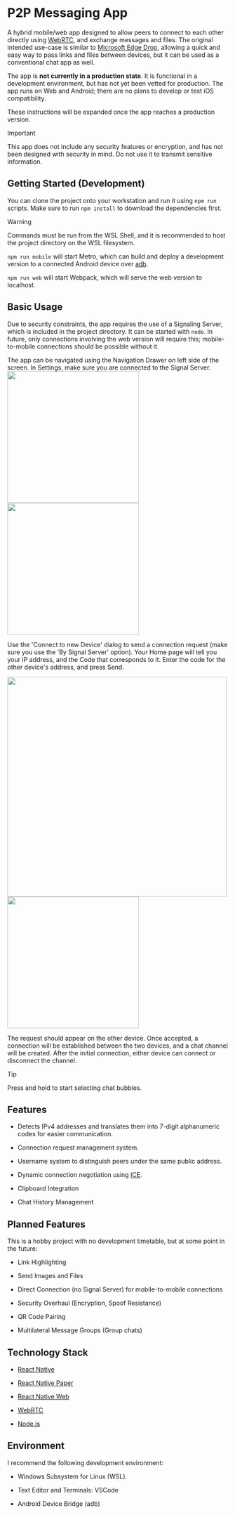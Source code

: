 
# P2P Messaging App

A hybrid mobile/web app designed to allow peers to connect to each other directly using [WebRTC](https://developer.mozilla.org/en-US/docs/Web/API/WebRTC_API), and exchange messages and files. The original intended use-case is similar to [Microsoft Edge Drop](https://www.microsoft.com/en-us/edge/features/drop?form=MA13FJ), allowing a quick and easy way to pass links and files between devices, but it can be used as a conventional chat app as well.

  

The app is **not currently in a production state**. It is functional in a development environment, but has not yet been vetted for production. The app runs on Web and Android; there are no plans to develop or test iOS compatibility.

  

These instructions will be expanded once the app reaches a production version.
  

> [!IMPORTANT]
> This app does not include any security features or encryption, and has not been designed with security in mind. Do not use it to transmit sensitive information.

## Getting Started (Development)

You can clone the project onto your workstation and run it using `npm run` scripts. Make sure to run `npm install` to download the dependencies first.

  

> [!WARNING]
> Commands must be run from the WSL Shell, and it is recommended to host the project directory on the WSL filesystem.

  

`npm run mobile` will start Metro, which can build and deploy a development version to a connected Android device over [adb](https://developer.android.com/tools/adb).

`npm run web` will start Webpack, which will serve the web version to localhost.

  

## Basic Usage

Due to security constraints, the app requires the use of a Signaling Server, which is included in the project directory. It can be started with `node`. In future, only connections involving the web version will require this; mobile-to-mobile connections should be possible without it.

  

The app can be navigated using the Navigation Drawer on left side of the screen. In Settings, make sure you are connected to the Signal Server.
<img src="https://raw.githubusercontent.com/mlasala45/p2pdevicemessaging/main/readme_images/drawer.jpg" width="300">
<img src="https://raw.githubusercontent.com/mlasala45/p2pdevicemessaging/main/readme_images/settings.jpg" width="300">

Use the 'Connect to new Device' dialog to send a connection request (make sure you use the 'By Signal Server' option). Your Home page will tell you your IP address, and the Code that corresponds to it. Enter the code for the other device's address, and press Send.

<img src="https://raw.githubusercontent.com/mlasala45/p2pdevicemessaging/main/readme_images/add-device-dialog.png" height="500">
<img src="https://raw.githubusercontent.com/mlasala45/p2pdevicemessaging/main/readme_images/home-page.jpg" width="300">

The request should appear on the other device. Once accepted, a connection will be established between the two devices, and a chat channel will be created. After the initial connection, either device can connect or disconnect the channel.

> [!TIP]
> Press and hold to start selecting chat bubbles.

  

## Features

- Detects IPv4 addresses and translates them into 7-digit alphanumeric codes for easier communication.

- Connection request management system.

- Username system to distinguish peers under the same public address.

- Dynamic connection negotiation using [ICE](https://developer.mozilla.org/en-US/docs/Web/API/WebRTC_API/Protocols).

- Clipboard Integration

- Chat History Management

  

## Planned Features

This is a hobby project with no development timetable, but at some point in the future:

- Link Highlighting

- Send Images and Files

- Direct Connection (no Signal Server) for mobile-to-mobile connections

- Security Overhaul (Encryption, Spoof Resistance)

- QR Code Pairing

- Multilateral Message Groups (Group chats)

  

## Technology Stack

- [React Native](https://reactnative.dev/)

- [React Native Paper](https://reactnativepaper.com/)

- [React Native Web](https://necolas.github.io/react-native-web/)

- [WebRTC](https://github.com/react-native-webrtc/react-native-webrtc)

- [Node.js](https://nodejs.org/)



## Environment

I recommend the following development environment:

- Windows Subsystem for Linux (WSL).

- Text Editor and Terminals: VSCode

- Android Device Bridge (adb)
